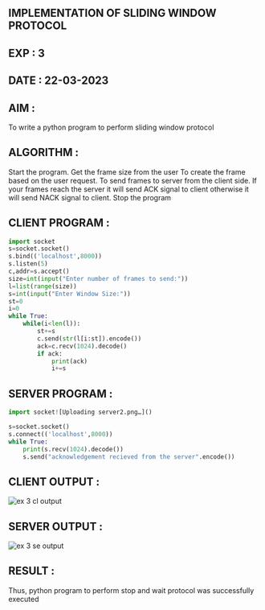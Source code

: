 ## IMPLEMENTATION OF SLIDING WINDOW PROTOCOL
## EXP : 3
## DATE : 22-03-2023
## AIM :
To write a python program to perform sliding window protocol

## ALGORITHM :
Start the program.
Get the frame size from the user
To create the frame based on the user request.
To send frames to server from the client side.
If your frames reach the server it will send ACK signal to client otherwise it will send NACK signal to client.
Stop the program
## CLIENT PROGRAM :
```python
import socket
s=socket.socket()
s.bind(('localhost',8000))
s.listen(5)
c,addr=s.accept()
size=int(input("Enter number of frames to send:"))
l=list(range(size))
s=int(input("Enter Window Size:"))
st=0
i=0
while True:
	while(i<len(l)):
		st+=s
		c.send(str(l[i:st]).encode())
		ack=c.recv(1024).decode()
		if ack:
			print(ack)
			i+=s
```

## SERVER PROGRAM :
```python
import socket![Uploading server2.png…]()

s=socket.socket()
s.connect(('localhost',8000))
while True:
	print(s.recv(1024).decode())
	s.send("acknowledgement recieved from the server".encode())
```

## CLIENT OUTPUT :

![ex 3 cl output](https://github.com/MrSanthosh-dev/EX-3/assets/117916573/94ac36cc-6d03-4793-b47d-4fa18ca953b0)

## SERVER OUTPUT :
![ex 3 se output](https://github.com/MrSanthosh-dev/EX-3/assets/117916573/368d010b-f849-4747-8ec2-53fbca8358c0)


## RESULT :
Thus, python program to perform stop and wait protocol was successfully executed
